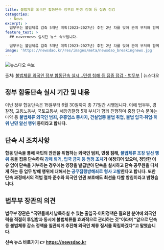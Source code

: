 ```yaml
---
title: 불법체류 외국인 합동단속 정부의 민생 침해 등 집중 점검
categories:
  - News
excerpt: >
  법무부는 불법체류 감축 5개년 계획(2023~2027년) 추진 2년 차를 맞아 관계 부처와 함께 정부 합동단…
feature_text: >
  ## navernews 실시간 뉴스 속보입니다.

  법무부는 불법체류 감축 5개년 계획(2023~2027년) 추진 2년 차를 맞아 관계 부처와 함께 정부 합동단…
image: 'https://newsdao.kr/res/images/meta/newsdao_breakingnews.jpg'
---
```


![뉴스다오 속보](https://newsdao.kr/res/images/meta/newsdao_breakingnews.jpg)

<p>출처: <a href="https://newsdao.kr/3582" rel="dofollow">불법체류 외국인 정부 합동단속 실시…민생 침해 등 집중 점검 - 법무부</a> | 뉴스다오</p>

<h2 data-ke-size="size26">정부 합동단속 실시 기간 및 내용</h2>
<p data-ke-size="size16">이번 정부 합동단속은 15일부터 6월 30일까지 총 77일간 시행됩니다. 이에 법무부, 경찰청, 고용노동부, 국토교통부, 해양경찰청 5개 부처가 함께 진행하며 중점 단속 분야는 마약 등 <b><span style="color: #1a5490;">불법체류 외국인 범죄</span><b>, <b><span style="color: #1a5490;">유흥업소 종사자</span><b>, <b><span style="color: #1a5490;">건설업종 불법 취업</span><b>, <b><span style="color: #1a5490;">불법 입국·취업·허위 난민 알선 행위</span><b> 등이라고 합니다. </p>

<h2 data-ke-size="size26">단속 시 조치사항</h2>
<p data-ke-size="size16">합동 단속을 통해 국민의 안전을 위협하는 외국인 범죄, 민생 침해, <b><span style="color: #1a5490;">불법체류 조장 알선 행위</span><b> 등을 집중 단속하여 <b><span style="color: #1a5490;">강제 퇴거, 입국 금지 등 엄정 조치</span><b>가 예정되어 있으며, 정당한 이유 없이 단속을 거부하는 경우에는 영장을 발급받아 단속을 실시하고 단속 공무원을 다치게 하는 등 업무 방해 행위에 대해서는 <b><span style="color: #1a5490;">공무집행방해죄로 형사 고발</span><b>한다고 합니다. 또한 단속 과정에서의 적법 절차 준수와 외국인 인권 보호에도 최선을 다할 방침이라고 밝혔습니다. </p>

<h2 data-ke-size="size26">법무부 장관의 의견</h2>
<p data-ke-size="size16">법무부 장관은 "국민들께서 납득하실 수 있는 출입국·이민정책은 필요한 분야에 외국인력을 적절히 투입함과 동시에 불법체류를 효과적으로 관리하는 것"이라며 "앞으로 단속 등 불법체류 감소 정책을 일관되게 추진해 외국인 체류 질서를 확립하겠다"고 말했습니다.</p>
 

신속 뉴스 바로가기 👉 <a href="https://newsdao.kr" rel="dofollow">https://newsdao.kr</a>


